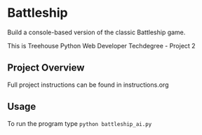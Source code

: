 # Battleship

Build a console-based version of the classic Battleship game.

This is Treehouse Python Web Developer Techdegree - Project 2

## Project Overview

Full project instructions can be found in instructions.org 

## Usage

To run the program type `python battleship_ai.py`
